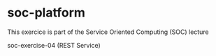 # soc-platform

This exercice is part of the Service Oriented Computing (SOC) lecture

soc-exercise-04 (REST Service) 
